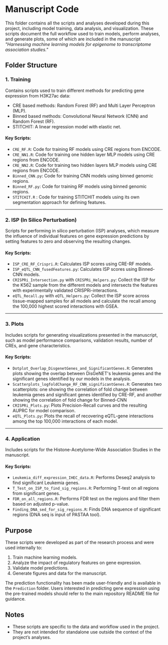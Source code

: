 # Manuscript Code  

This folder contains all the scripts and analyses developed during this project, including model training, data analysis, and visualization. These scripts document the full workflow used to train models, perform analyses, and generate plots, some of which are included in the manuscript *"Harnessing machine learning models for epigenome to transcriptome association studies."*  


## Folder Structure  

### 1. Training  
Contains scripts used to train different methods for predicting gene expression from H3K27ac data:

- CRE based methods: Random Forest (RF) and Multi Layer Perceptron (MLP).
- Binned based methods: Convolutional Neural Network (CNN) and Random Forest (RF).
- STITCHIT: A linear regression model with elastic net.

#### Key Scripts:  
- `CRE_RF.R`: Code for training RF models using CRE regions from ENCODE.  
- `CRE_NN1.R`: Code for training one hidden layer MLP models using CRE regions from ENCODE.
- `CRE_NN2.R`: Code for training two hidden layers MLP models using CRE regions from ENCODE.
- `Binned_CNN.py`: Code for training CNN models using binned genomic regions.  
- `Binned_RF.py`: Code for training RF models using binned genomic regions.
- `STITCHIT.R` : Code for training STITCHIT models using its own segmentation approach for defining features.

  
---


### 2. ISP (In Silico Perturbation)  
Scripts for performing in silico perturbation (ISP) analyses, which measure the influence of individual features on gene expression predictions by setting features to zero and observing the resulting changes.  

#### Key Scripts:  
- `ISP_CRE_RF_Crispri.R`: Calculates ISP scores using CRE-RF models.  
- `ISP_eQTL_CNN_fusedFeatures.py`: Calculates ISP scores using Binned-CNN models.
- `CRISPRi_Intersection.py` with `CRISPRi_Helpers.py`: Collect the ISP for the K562 sample from the different models and intersects the features with experimentally validated CRISPRi-interactions.
- `eQTL_Recall.py` with `eQTL_Helpers.py`: Collect the ISP score across tissue-mapped samples for all models and calculate the recall among the 100,000 highest scored interactions with GSEA.
 
---

### 3. Plots  
Includes scripts for generating visualizations presented in the manuscript, such as model performance comparisons, validation results, number of CREs, and gene characteristics.  

#### Key Scripts:  
- `Dotplot_Overlap_DisgenetGenes_and_SignificantGenes.R`: Generates plots showing the overlap between DisGeNET's leukemia genes and the significant genes identified by our models in the analysis.
- `Scatterplots_logfoldChange_RF_CNN_significantGenes.R`: Generates two scatterplots: one showing the correlation of fold change between leukemia genes and significant genes identified by CRE-RF, and another showing the correlation of fold change for Binned-CNN
- `CRISPRi_Plots.py`: Plots Precision-Recall curves and the resulting AUPRC for model comparison.
- `eQTL_Plots.py`: Plots the recall of recovering eQTL-gene interactions among the top 100,000 interactions of each model.

---
### 4. Application 
Includes scripts for the Histone-Acetylome-Wide Association Studies in the manuscript.

#### Key Scripts:  
- `Leukemia_diff_expression_IHEC_data.R`: Performs Deseq2 analysis to find significant Leukemia genes.
- `T_Test_on_ISP_to_find_sig_regions.R`: Performing T-test on all regions from significant genes.
- `FDR_on_all_regions.R`: Performs FDR test on the regions and filter them based on adjusted p-value.
- `Finding_DNA_sed_for_sig_regions.R`: Finds DNA sequence of significant regions (DNA seq is input of PASTAA tool).


## Purpose  
These scripts were developed as part of the research process and were used internally to:  
1. Train machine learning models.  
2. Analyze the impact of regulatory features on gene expression.  
3. Validate model predictions.  
4. Generate figures and data for the manuscript.  

The prediction functionality has been made user-friendly and is available in the `Prediction` folder. Users interested in predicting gene expression using the pre-trained models should refer to the main repository README file for guidance.  

## Notes  
- These scripts are specific to the data and workflow used in the project.  
- They are not intended for standalone use outside the context of the project’s analyses.  

